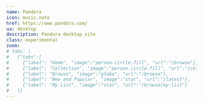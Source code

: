 ```yaml
---
name: Pandora
icon: music.note
href: https://www.pandora.com/
ua: desktop
description: Pandora desktop site
class: experimental
zoom:
# tabs: |
#   {"tabs":[
#     {"label": "Home", "image":"person.circle.fill", "url":"/browse"},
#     {"label": "Collection", "image":"person.circle.fill", "url":"/collection"},
#     {"label": "Browse", "image":"globe", "url":"/browse"},
#     {"label": "New and Popular", "image":"star", "url":"/latest"},
#     {"label": "My List", "image":"star", "url":"/browse/my-list"}
#   ]}
---
```

